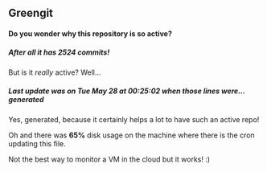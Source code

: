 ## Greengit

#### Do you wonder why this repository is so active?

##### After all it has 2524 commits!

But is it *really* active? Well...

##### Last update was on Tue May 28 at 00:25:02 when those lines were... generated

Yes, generated, because it certainly helps a lot to have such an active repo!

Oh and there was **65%** disk usage on the machine
where there is the cron updating this file.

Not the best way to monitor a VM in the cloud but it works! :)
